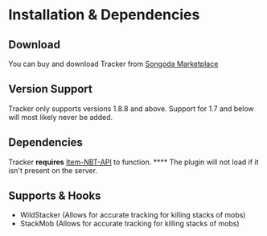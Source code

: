# Installation & Dependencies

## Download

You can buy and download Tracker from [Songoda Marketplace](https://www.songoda.com/marketplace)

## Version Support

Tracker only supports versions 1.8.8 and above. Support for 1.7 and below will most likely never be added.

## Dependencies

Tracker **requires** [Item-NBT-API](https://github.com/tr7zw/Item-NBT-API) to function. **** The plugin will not load if it isn't present on the server.

## Supports & Hooks

* WildStacker (Allows for accurate tracking for killing stacks of mobs)
* StackMob (Allows for accurate tracking for killing stacks of mobs)



